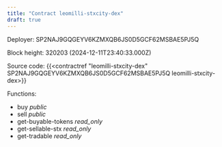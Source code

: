 ```yaml
---
title: "Contract leomilli-stxcity-dex"
draft: true
---
```

Deployer: SP2NAJ9GQGEYV6KZMXQB6JS0D5GCF62MSBAE5PJ5Q


 



Block height: 320203 (2024-12-11T23:40:33.000Z)

Source code: {{<contractref "leomilli-stxcity-dex" SP2NAJ9GQGEYV6KZMXQB6JS0D5GCF62MSBAE5PJ5Q leomilli-stxcity-dex>}}

Functions:

* buy _public_
* sell _public_
* get-buyable-tokens _read_only_
* get-sellable-stx _read_only_
* get-tradable _read_only_
